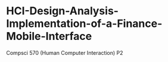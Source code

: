 # HCI-Design-Analysis-Implementation-of-a-Finance-Mobile-Interface
Compsci 570 (Human Computer Interaction) P2
